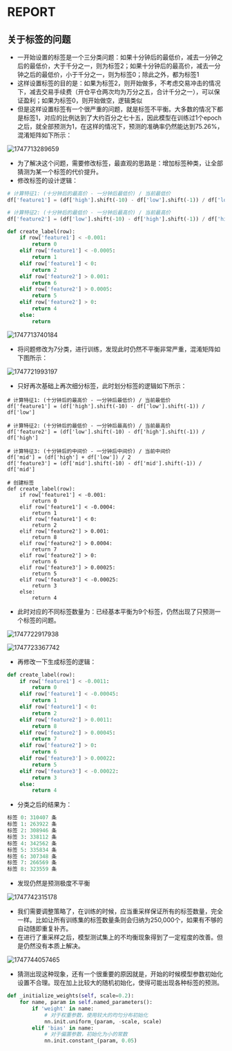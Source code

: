 # REPORT

## 关于标签的问题

- 一开始设置的标签是一个三分类问题：如果十分钟后的最低价，减去一分钟之后的最低价，大于千分之一，则为标签2；如果十分钟后的最高价，减去一分钟之后的最低价，小于千分之一，则为标签0；除此之外，都为标签1
- 这样设置标签的目的是：如果为标签2，则开始做多，不考虑交易冲击的情况下，减去交易手续费（开仓平仓两次均为万分之五，合计千分之一），可以保证盈利；如果为标签0，则开始做空，逻辑类似
- 但是这样设置标签有一个很严重的问题，就是标签不平衡。大多数的情况下都是标签1，对应的比例达到了大约百分之七十五，因此模型在训练过1个epoch之后，就全部预测为1，在这样的情况下，预测的准确率仍然能达到75.26%，混淆矩阵如下所示：

![1747713289659](image/REPORT/1747713289659.png)

- 为了解决这个问题，需要修改标签，最直观的思路是：增加标签种类，让全部猜测为某一个标签的代价提升。
- 修改标签的设计逻辑：

```python
# 计算特征1: (十分钟后的最高价 - 一分钟后最低价) / 当前最低价
df['feature1'] = (df['high'].shift(-10) - df['low'].shift(-1)) / df['low']

# 计算特征2: (十分钟后的最低价 - 一分钟后最高价) / 当前最高价
df['feature2'] = (df['low'].shift(-10) - df['high'].shift(-1)) / df['high']

def create_label(row):
    if row['feature1'] < -0.001:
        return 0
    elif row['feature1'] < -0.0005:
        return 1
    elif row['feature1'] < 0:
        return 2
    elif row['feature2'] > 0.001:
        return 6
    elif row['feature2'] > 0.0005:
        return 5
    elif row['feature2'] > 0:
        return 4
    else:
        return 
```

![1747713740184](image/REPORT/1747713740184.png)

- 将问题修改为7分类，进行训练，发现此时仍然不平衡非常严重，混淆矩阵如下图所示：

![1747721993197](image/REPORT/1747721993197.png)

- 只好再次基础上再次细分标签，此时划分标签的逻辑如下所示：

```
# 计算特征1: (十分钟后的最高价 - 一分钟后最低价) / 当前最低价
df['feature1'] = (df['high'].shift(-10) - df['low'].shift(-1)) / df['low']

# 计算特征2: (十分钟后的最低价 - 一分钟后最高价) / 当前最高价
df['feature2'] = (df['low'].shift(-10) - df['high'].shift(-1)) / df['high']

# 计算特征3: (十分钟后的中间价 - 一分钟后中间价) / 当前中间价
df['mid'] = (df['high'] + df['low']) / 2
df['feature3'] = (df['mid'].shift(-10) - df['mid'].shift(-1)) / df['mid']

# 创建标签
def create_label(row):
    if row['feature1'] < -0.001:
        return 0
    elif row['feature1'] < -0.0004:
        return 1
    elif row['feature1'] < 0:
        return 2
    elif row['feature2'] > 0.001:
        return 8
    elif row['feature2'] > 0.0004:
        return 7
    elif row['feature2'] > 0:
        return 6
    elif row['feature3'] > 0.00025:
        return 5
    elif row['feature3'] < -0.00025:
        return 3
    else:
        return 4

```

- 此时对应的不同标签数量为：已经基本平衡为9个标签，仍然出现了只预测一个标签的问题。

![1747722917938](image/REPORT/1747722917938.png)

![1747723367742](image/REPORT/1747723367742.png)

- 再修改一下生成标签的逻辑：

```python
def create_label(row):
    if row['feature1'] < -0.0011:
        return 0
    elif row['feature1'] < -0.00045:
        return 1
    elif row['feature1'] < 0:
        return 2
    elif row['feature2'] > 0.0011:
        return 8
    elif row['feature2'] > 0.00045:
        return 7
    elif row['feature2'] > 0:
        return 6
    elif row['feature3'] > 0.00022:
        return 5
    elif row['feature3'] < -0.00022:
        return 3
    else:
        return 4
```

- 分类之后的结果为：

```python
标签 0: 310407 条
标签 1: 263922 条
标签 2: 308946 条
标签 3: 338112 条
标签 4: 342562 条
标签 5: 335834 条
标签 6: 307348 条
标签 7: 266569 条
标签 8: 323559 条
```

- 发现仍然是预测极度不平衡

![1747742315178](image/REPORT/1747742315178.png)

- 我们需要调整策略了，在训练的时候，应当重采样保证所有的标签数量，完全一样。比如让所有训练集的标签数量条则会归纳为250,000个，如果有不够的自动随即重复补齐。
- 在进行了重采样之后，模型测试集上的不均衡现象得到了一定程度的改善。但是仍然没有本质上解决。

![1747744057465](image/REPORT/1747744057465.png)

- 猜测出现这种现象，还有一个很重要的原因就是，开始的时候模型参数初始化设置不合理。现在加上比较大的随机初始化，使得可能出现各种标签的预测。

```python
def _initialize_weights(self, scale=0.2):
    for name, param in self.named_parameters():
        if 'weight' in name:
            # 对于权重参数，使用较大的均匀分布初始化
            nn.init.uniform_(param, -scale, scale)
        elif 'bias' in name:
            # 对于偏置参数，初始化为小的常数
            nn.init.constant_(param, 0.05)
```
